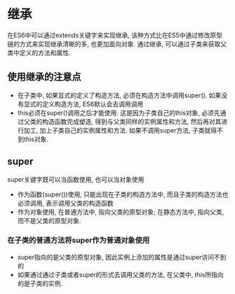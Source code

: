 # 继承

在ES6中可以通过extends关键字来实现继承, 该种方式比在ES5中通过修改原型链的方式来实现继承清晰的多, 也更加面向对象. 通过继承, 可以通过子类来获取父类中定义的方法和属性.

## 使用继承的注意点

 * 在子类中, 如果显式的定义了构造方法, 必须在构造方法中调用super(). 如果没有显式的定义构造方法, ES6默认会去调用调用
 * this必须在super()调用之后才能使用. 这是因为子类自己的this对象, 必须先通过父类的构造函数完成塑造, 得到与父类同样的实例属性和方法, 然后再对其进行加工, 加上子类自己的实例属性和方法. 如果不调用super方法, 子类就得不到this对象. 

## super

super关键字既可以当函数使用, 也可以当对象使用 
* 作为函数(super())使用, 只能出现在子类的构造方法中, 而且子类的构造方法也必须调用, 表示调用父类的构造函数
* 作为对象使用, 在普通方法中, 指向父类的原型对象; 在静态方法中, 指向父类, 而不是父类的原型对象.

### 在子类的普通方法将super作为普通对象使用

* super指向的是父类的原型对象, 因此实例上添加的属性是通过super访问不到的
* 如果通过通过子类或者super的形式去调用父类的方法, 在父类中, this所指向的是子类的实例. 

